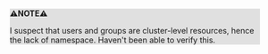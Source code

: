 <div style="margin:2em; background-color: #e0e0e0;">

<strong>⚠️NOTE️️️⚠️</strong>

I suspect that users and groups are cluster-level resources, hence the lack of namespace. Haven't been able to verify this.
</div>

